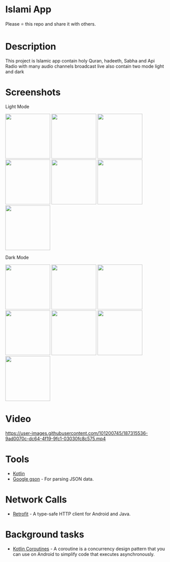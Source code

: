 # Islami App

Please ⭐️ this repo and share it with others.

# Description

This project is Islamic app contain holy Quran, hadeeth, Sabha 
and Api Radio with many audio channels broadcast live also contain two mode light and dark

# Screenshots
Light Mode

<div>
  <img src="https://user-images.githubusercontent.com/101200745/187307096-d265a677-1a80-463c-b492-43fd5f34e724.png"  width="140">
  <img src="https://user-images.githubusercontent.com/101200745/187307102-c3a9804d-3c0d-41f3-b021-a0e83fccda15.png"  width="140">
  <img src="https://user-images.githubusercontent.com/101200745/187307107-3fb12f5c-56ae-41a6-8cf0-1e5628510274.png"  width="140">
  <img src="https://user-images.githubusercontent.com/101200745/187307111-99cb431b-4dac-4522-95d9-d4f089886686.png"  width="140">
  <img src="https://user-images.githubusercontent.com/101200745/187307070-54e45a02-14b8-440b-8c07-9f3e0914ca20.png"  width="140">
  <img src="https://user-images.githubusercontent.com/101200745/187307078-b17006af-e5e9-4b4f-ba08-e8584a45c3e6.png"  width="140">
  <img src="https://user-images.githubusercontent.com/101200745/187307082-6fdefe4b-7e3a-4afa-867e-7fd3c82490f2.png"  width="140">
</div>

Dark Mode
<div>
  <img src="https://user-images.githubusercontent.com/101200745/187307650-c1c6daad-6bcb-46ad-b693-7d722ff50b36.jpeg"  width="140">
  <img src="https://user-images.githubusercontent.com/101200745/187307566-f049d105-eeba-41e4-ad33-c8684ac4231f.png"  width="140">
  <img src="https://user-images.githubusercontent.com/101200745/187307573-7b368c48-00df-45d0-a1a2-a7da60a3e1f2.png"  width="140">
  <img src="https://user-images.githubusercontent.com/101200745/187307577-1763f25c-c340-4ffb-bdbd-20f6cde445a3.png"  width="140">
  <img src="https://user-images.githubusercontent.com/101200745/187307582-36612bac-7297-4b6e-99e0-49b20bd8ab1c.png"  width="140">
  <img src="https://user-images.githubusercontent.com/101200745/187307595-dc69de1a-1363-4bd4-9c4a-ce481efc9597.png"  width="140">
  <img src="https://user-images.githubusercontent.com/101200745/187307560-e18e645b-9496-4c40-ab0e-ce232c071848.png"  width="140">
</div>


# Video
https://user-images.githubusercontent.com/101200745/187315536-9ad0070c-dc64-4f19-9fc1-03030fc8c575.mp4

# Tools
* [Kotlin](https://kotlinlang.org/)
* [Google gson](https://github.com/google/gson) - For parsing JSON data.


# Network Calls
* [Retrofit](https://square.github.io/retrofit/) - A type-safe HTTP client for Android and Java.

# Background tasks
* [Kotlin Coroutines](https://bit.ly/3Kq3ec3) - A coroutine is a concurrency design pattern that you can use on Android to simplify code that executes asynchronously.
